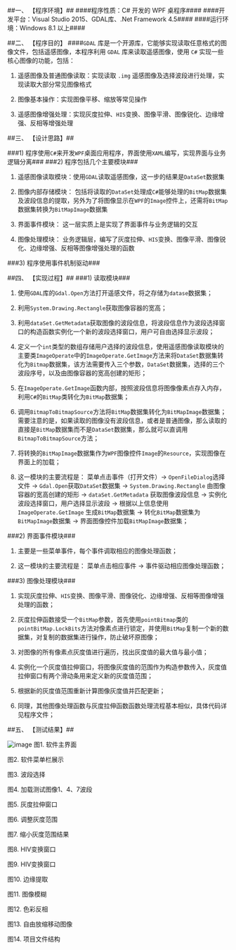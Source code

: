 ##一、	【程序环境】##
####程序性质：C# 开发的 WPF 桌程序####
####开发平台：Visual Studio 2015、GDAL库、.Net Framework 4.5####
####运行环境：Windows 8.1 以上####

##二、	【程序目的】
####`GDAL` 库是一个开源库，它能够实现读取任意格式的图像文件，包括遥感图像，本程序利用 `GDAL` 库来读取遥感图像，使用 `C#` 实现一些核心图像的功能，包括：

1.	遥感图像及普通图像读取：实现读取 `.img` 遥感图像及选择波段进行处理，实现读取大部分常见图像格式

2.	图像基本操作：实现图像平移、缩放等常见操作 

3.	遥感图像增强处理：实现灰度拉伸、`HIS`变换、图像平滑、图像锐化、边缘增强、反相等增强处理

##三、	【设计思路】##

###1)	程序使用`C#`来开发`WPF`桌面应用程序，界面使用`XAML`编写，实现界面与业务逻辑分离###
###2)	程序包括几个主要模块###

1.	遥感图像读取模块：使用`GDAL`读取遥感图像，这一步的结果是`DataSet`数据集

2.	图像内部存储模块： 包括将读取的`DataSet`处理成`C#`能够处理的`BitMap`数据集及波段信息的提取，另外为了将图像显示在`WPF`的`Image`控件上，还需将`BitMap`数据集转换为`BitMapImage`数据集

3.	界面事件模块： 这一层实质上是实现了界面事件与业务逻辑的交互

4.	图像处理模块： 业务逻辑层，编写了灰度拉伸、`HIS`变换、图像平滑、图像锐化、边缘增强、反相等图像增强处理的函数

###3)	程序使用事件机制驱动###

##四、	【实现过程】##
###1)	读取模块###

1.	使用`GDAL`库的`Gdal.Open`方法打开遥感文件，将之存储为`datase`数据集；

2.	利用`System.Drawing.Rectangle`获取图像容器的宽高；

3.	利用`dataSet.GetMetadata`获取图像的波段信息，将波段信息作为波段选择窗口的构造函数实例化一个新的波段选择窗口，用户可自由选择显示波段；

4.	定义一个`int`类型的数组存储用户选择的波段信息，使用遥感图像读取模块的主要类`ImageOperate`中的`ImageOperate.GetImage`方法来将`DataSet`数据集转化为`Bitmap`数据集，该方法需要传入三个参数，`DataSet`数据集，选择的三个波段序号，以及由图像容器的宽高创建的矩形；

5.	在`ImageOperate.GetImage`函数内部，按照波段信息将图像像素点存入内存，利用`C#`的`BitMap`类转化为`BitMap`数据集；

6.	调用`BitmapToBitmapSource`方法将`BitMap`数据集转化为`BitMapImage`数据集；需要注意的是，如果读取的图像没有波段信息，或者是普通图像，那么读取的直接是`BitMap`数据集而不是`DataSet`数据集，那么就可以直调用`BitmapToBitmapSource`方法；

7.	将转换的`BitMapImage`数据集作为`WPF`图像控件`Image`的`Resource`，实现图像在界面上的加载；

8.	这一模块的主要流程是： 菜单点击事件（打开文件）-> `OpenFileDialog`选择文件 -> `Gdal.Open`获取`DataSet`数据集 -> `System.Drawing.Rectangle` 由图像容器的宽高创建的矩形 -> `dataSet.GetMetadata` 获取图像波段信息 -> 实例化波段选择窗口，用户选择显示波段 -> 根据以上信息使用 `ImageOperate.GetImage` 生成`BitMap`数据集 -> 转化`BitMap`数据集为`BitMapImage`数据集 -> 界面图像控件加载`BitMapImage`数据集；

###2)	界面事件模块###

1.	主要是一些菜单事件，每个事件调取相应的图像处理函数；

2.	这一模块的主要流程是： 菜单点击相应事件 -> 事件驱动相应图像处理函数；

###3)	图像处理模块###

1.	实现灰度拉伸、`HIS`变换、图像平滑、图像锐化、边缘增强、反相等图像增强处理的函数；

2.	灰度拉伸函数接受一个`BitMap`参数，首先使用`pointBitmap`类的`pointBitMap.LockBits`方法对像素点进行锁定，并使用`BitMap`复制一个新的数据集，对复制的数据集进行操作，防止破坏原图像；

3.	对图像的所有像素点灰度值进行遍历，找出灰度值的最大值与最小值；

4.	实例化一个灰度值拉伸窗口，将图像灰度值的范围作为构造参数传入，灰度值拉伸窗口有两个滑动条用来定义新的灰度值范围；

5.	根据新的灰度值范围重新计算图像灰度值并匹配更新；

6.	同理，其他图像处理函数与灰度拉伸函数函数处理流程基本相似，具体代码详见程序文件；

##五、	【测试结果】##

![image](https://github.com/intMinor/RemoteSensingImageProcess/edit/master/Screenshots/1.png)
图1. 软件主界面

图2. 软件菜单栏展示

图3. 波段选择

图4. 加载测试图像1、4、7波段

图5. 灰度拉伸窗口

图6. 调整灰度范围

图7. 缩小灰度范围结果

图8. HIV变换窗口

图9. HIV变换窗口

图10. 边缘提取

图11. 图像模糊

图12. 色彩反相

图13. 自由放缩移动图像

图14. 项目文件结构


